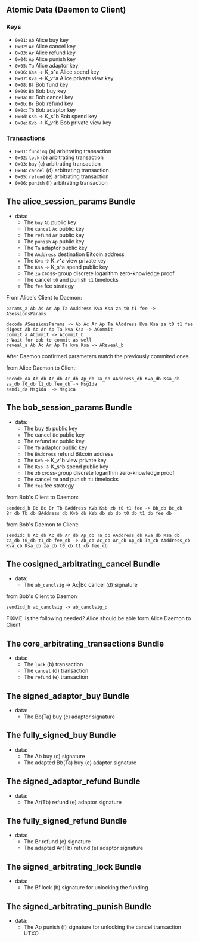 ## Atomic Data (Daemon to Client)

### Keys
- `0x01`: `Ab` Alice buy key
- `0x02`: `Ac` Alice cancel key
- `0x03`: `Ar` Alice refund key
- `0x04`: `Ap` Alice punish key
- `0x05`: `Ta` Alice adaptor key
- `0x06`: `Ksa` -> K_s^a Alice spend key
- `0x07`: `Kva` -> K_v^a Alice private view key
- `0x08`: `Bf` Bob fund key
- `0x09`: `Bb` Bob buy key
- `0x0a`: `Bc` Bob cancel key
- `0x0b`: `Br` Bob refund key
- `0x0c`: `Tb` Bob adaptor key
- `0x0d`: `Ksb` -> K_s^b Bob spend key
- `0x0e`: `Kvb` -> K_v^b Bob private view key

### Transactions
- `0x01`: `funding` (a) arbitrating transaction
- `0x02`: `lock` (b) arbitrating transaction
- `0x03`: `buy` (c) arbitrating transaction
- `0x04`: `cancel` (d) arbitrating transaction
- `0x05`: `refund` (e) arbitrating transaction
- `0x06`: `punish` (f) arbitrating transaction

## The alice_session_params Bundle
- data:
  - The `buy` `Ab` public key
  - The `cancel` `Ac` public key
  - The `refund` `Ar` public key
  - The `punish` `Ap` public key
  - The `Ta` adaptor public key
  - The `AAddress` destination Bitcoin address
  - The `Kva` -> K_v^a view private key
  - The `Ksa` -> K_s^a spend public key
  - The `za` cross-group discrete logarithm zero-knowledge proof
  - The cancel `t0` and punish `t1` timelocks
  - The `fee` fee strategy

From Alice's Client to Daemon:

``` net:a_client
params_a Ab Ac Ar Ap Ta AAddress Kva Ksa za t0 t1 fee -> ASessionsParams
```

``` net:a_daemon
decode ASessionsParams -> Ab Ac Ar Ap Ta AAddress Kva Ksa za t0 t1 fee
digest Ab Ac Ar Ap Ta kva Ksa -> ACommit
commit_a ACommit -> ACommit_b 
; Wait for bob to commit as well
reveal_a Ab Ac Ar Ap Ta kva Ksa -> AReveal_b
```



After Daemon confirmed parameters match the previously commited ones.

from Alice Daemon to Client:
```net:bob_session_params_a
encode_da Ab_db Ac_db Ar_db Ap_db Ta_db AAddress_db Kva_db Ksa_db za_db t0_db t1_db fee_db -> Msg1da
send1_da Msg1da  -> Msg1ca

```

## The bob_session_params Bundle
- data:
  - The buy `Bb` public key
  - The cancel `Bc` public key
  - The refund `Br` public key
  - The `Tb` adaptor public key
  - The `BAddress` refund Bitcoin address
  - The `Kvb` -> K_v^b view private key
  - The `Ksb` -> K_s^b spend public key
  - The `zb` cross-group discrete logarithm zero-knowledge proof
  - The cancel `t0` and punish `t1` timelocks
  - The `fee` fee strategy


from Bob's Client to Daemon:
``` net:bob_session_params
send0cd_b Bb Bc Br Tb BAddress Kvb Ksb zb t0 t1 fee -> Bb_db Bc_db Br_db Tb_db BAddress_db Kvb_db Ksb_db zb_db t0_db t1_db fee_db
```

from Bob's Daemon to Client:
```net:alice_session_params_b
send1dc_b Ab_db Ac_db Ar_db Ap_db Ta_db AAddress_db Kva_db Ksa_db za_db t0_db t1_db fee_db -> Ab_cb Ac_cb Ar_cb Ap_cb Ta_cb AAddress_cb Kva_cb Ksa_cb za_cb t0_cb t1_cb fee_cb
```
## The cosigned_arbitrating_cancel Bundle
- data:
  - The `ab_canclsig` -> Ac|Bc cancel (d) signature

from Bob's Client to Daemon
``` net:cosigned_arbitrating_cancel
send1cd_b ab_canclsig -> ab_canclsig_d

```

FIXME: is the following needed? Alice should be able 
form Alice Daemon to Client
## The core_arbitrating_transactions Bundle
- data:
  - The `lock` (b) transaction
  - The `cancel` (d) transaction
  - The `refund` (e) transaction



## The signed_adaptor_buy Bundle
- data:
  - The Bb(Ta) buy (c) adaptor signature

## The fully_signed_buy Bundle
- data:
  - The Ab buy (c) signature
  - The adapted Bb(Ta) buy (c) adaptor signature

## The signed_adaptor_refund Bundle
- data:
  - The Ar(Tb) refund (e) adaptor signature

## The fully_signed_refund Bundle
- data:
  - The Br refund (e) signature
  - The adapted Ar(Tb) refund (e) adaptor signature

## The signed_arbitrating_lock Bundle
- data:
  - The Bf lock (b) signature for unlocking the funding

## The signed_arbitrating_punish Bundle
- data:
  - The Ap punish (f) signature for unlocking the cancel transaction UTXO
